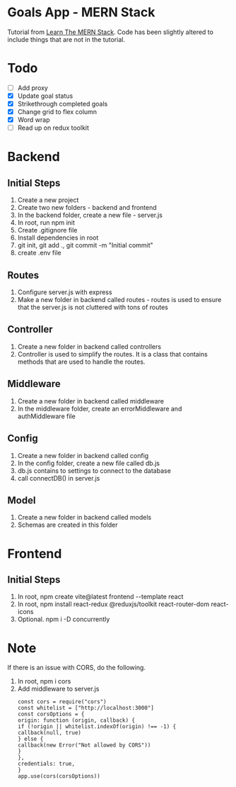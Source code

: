 # Goals App - MERN Stack

Tutorial from [Learn The MERN Stack](https://youtu.be/-0exw-9YJBo). Code has been slightly altered to include things that are not in the tutorial.

# Todo

- [ ] Add proxy
- [x] Update goal status
- [x] Strikethrough completed goals
- [x] Change grid to flex column
- [x] Word wrap
- [ ] Read up on redux toolkit

# Backend
## Initial Steps
1. Create a new project
2. Create two new folders - backend and frontend
3. In the backend folder, create a new file - server.js
4. In root, run npm init
5. Create .gitignore file
6. Install dependencies in root
7. git init, git add ., git commit -m "Initial commit"
8. create .env file

## Routes
1. Configure server.js with express
2. Make a new folder in backend called routes - routes is used to ensure that the server.js is not cluttered with tons of routes

## Controller
1. Create a new folder in backend called controllers
2. Controller is used to simplify the routes. It is a class that contains methods that are used to handle the routes.

## Middleware
1. Create a new folder in backend called middleware
2. In the middleware folder, create an errorMiddleware and authMiddleware file

## Config
1. Create a new folder in backend called config
2. In the config folder, create a new file called db.js
3. db.js contains to settings to connect to the database
4. call connectDB() in server.js

## Model
1. Create a new folder in backend called models
2. Schemas are created in this folder

# Frontend
## Initial Steps
1. In root, npm create vite@latest frontend --template react 
2. In root, npm install react-redux @reduxjs/toolkit react-router-dom react-icons
3. Optional. npm i -D concurrently

# Note
If there is an issue with CORS, do the following.
1. In root, npm i cors 
2. Add middleware to server.js
   ```
   const cors = require("cors")
   const whitelist = ["http://localhost:3000"]
   const corsOptions = {
   origin: function (origin, callback) {
   if (!origin || whitelist.indexOf(origin) !== -1) {
   callback(null, true)
   } else {
   callback(new Error("Not allowed by CORS"))
   }
   },
   credentials: true,
   }
   app.use(cors(corsOptions))
   ```
